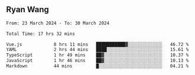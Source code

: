 ## Ryan Wang

<!--START_SECTION:waka-->

```txt
From: 23 March 2024 - To: 30 March 2024

Total Time: 17 hrs 32 mins

Vue.js            8 hrs 11 mins   ███████████▓░░░░░░░░░░░░░   46.72 %
YAML              2 hrs 44 mins   ████░░░░░░░░░░░░░░░░░░░░░   15.61 %
TypeScript        1 hr 49 mins    ██▓░░░░░░░░░░░░░░░░░░░░░░   10.37 %
JavaScript        1 hr 46 mins    ██▓░░░░░░░░░░░░░░░░░░░░░░   10.13 %
Markdown          44 mins         █░░░░░░░░░░░░░░░░░░░░░░░░   04.21 %
```

<!--END_SECTION:waka-->
